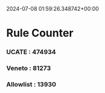 2024-07-08 01:59:26.348742+00:00
# Rule Counter 
 ### UCATE : 474934

 ### Veneto : 81273

 ### Allowlist : 13930